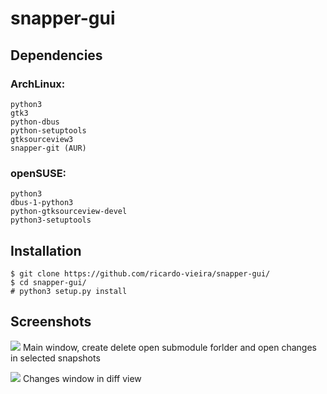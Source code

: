 snapper-gui
===========

Dependencies
-----------

### ArchLinux:
	python3
	gtk3
	python-dbus
	python-setuptools
	gtksourceview3
	snapper-git (AUR)
### openSUSE:
	python3
	dbus-1-python3
	python-gtksourceview-devel
	python3-setuptools
	
Installation
-----------

    $ git clone https://github.com/ricardo-vieira/snapper-gui/
    $ cd snapper-gui/
    # python3 setup.py install

Screenshots
-----------
![](http://i.imgur.com/ck9indK.png)
Main window, create delete open submodule forlder and open changes in selected snapshots

![](http://i.imgur.com/RgHX2fN.png)
Changes window in diff view
